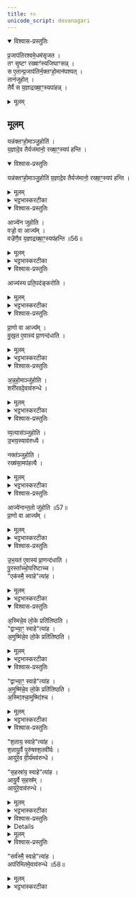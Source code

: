 ```yaml
---
title: १५
unicode_script: devanagari
---
```


<details open><summary>विश्वास-प्रस्तुतिः</summary>

प्र॒जाप॑तिरश्वमे॒धम॑सृजत ।  
तꣳ सृ॒ष्टꣳ रख्षाꣳ॑स्यजिघाꣳसन्न् ।  
स ए॒तान्प्र॒जाप॑तिर्न॒क्तꣳहो॒मान॑पश्यत् ।  
तान॑जुहोत् ।  
तैर्वै स य॒ज्ञाद्रख्षा॒ꣳ॒स्यपा॑हन्न् ।  
</details>

<details><summary>मूलम्</summary>

प्र॒जाप॑तिरश्वमे॒धम॑सृजत ।  
तꣳ सृ॒ष्टꣳ रख्षाꣳ॑स्यजिघाꣳसन्न् ।  
स ए॒तान्प्र॒जाप॑तिर्न॒क्तꣳहो॒मान॑पश्यत् ।  
तान॑जुहोत् ।  
तैर्वै स य॒ज्ञाद्रख्षा॒ꣳ॒स्यपा॑हन्न् ।  
</details>

## मूलम् 
यन्न॑क्तꣳहो॒माञ्जु॒होति॑ ।  
य॒ज्ञादे॒व तैर्यज॑मानो॒ रख्षा॒ꣳ॒स्यप॑ हन्ति ।  
<details open><summary>विश्वास-प्रस्तुतिः</summary>

यन्न॑क्तꣳहो॒माञ्जु॒होति॑  य॒ज्ञादे॒व तैर्यज॑मानो॒ रख्षा॒ꣳ॒स्यप॑ हन्ति ।  
</details>

<details><summary>मूलम्</summary>

यन्न॑क्तꣳहो॒माञ्जु॒होति॑  य॒ज्ञादे॒व तैर्यज॑मानो॒ रख्षा॒ꣳ॒स्यप॑ हन्ति ।  
</details>

<details><summary>भट्टभास्करटीका</summary>

1प्रजापतिरश्वमेधमित्यादि ॥ गतम् ।  
</details>

<details open><summary>विश्वास-प्रस्तुतिः</summary>

आज्ये॑न जुहोति ।  
वज्रो॒ वा आज्य᳚म् ।  
वज्रे॑णै॒व य॒ज्ञाद्रख्षा॒ꣳ॒स्यप॑हन्ति ॥56॥  
</details>

<details><summary>मूलम्</summary>

आज्ये॑न जुहोति ।  
वज्रो॒ वा आज्य᳚म् ।  
वज्रे॑णै॒व य॒ज्ञाद्रख्षा॒ꣳ॒स्यप॑हन्ति ॥56॥  
</details>

<details><summary>भट्टभास्करटीका</summary>

वज्रो वा इति । अनिष्टनिवारणसाधनत्वसाम्यात् ।  
</details>

<details open><summary>विश्वास-प्रस्तुतिः</summary>

आज्य॑स्य प्रति॒पद॑ङ्करोति ।  
</details>

<details><summary>मूलम्</summary>

आज्य॑स्य प्रति॒पद॑ङ्करोति ।  
</details>

<details><summary>भट्टभास्करटीका</summary>

प्रतिपदं उपक्रमं आज्यस्य करोति जुहोति प्रथमं आज्यस्य करोति । प्रथममनुवाकमित्येके । प्रत्यनुवाकं प्रथमाहुतिमित्यन्ये ।  
</details>

<details open><summary>विश्वास-प्रस्तुतिः</summary>

प्रा॒णो वा आज्य᳚म् ।  
मु॒ख॒त ए॒वास्य॑ प्रा॒णन्द॑धाति ।  
</details>

<details><summary>मूलम्</summary>

प्रा॒णो वा आज्य᳚म् ।  
मु॒ख॒त ए॒वास्य॑ प्रा॒णन्द॑धाति ।  
</details>

<details><summary>भट्टभास्करटीका</summary>

प्राणो वा इति । तत्स्थितिहेतुत्वात् ।  
</details>

<details open><summary>विश्वास-प्रस्तुतिः</summary>

अ॒न्न॒हो॒माञ्जु॑होति ।  
शरी॑रवदे॒वाव॑रुन्धे ।  
</details>

<details><summary>मूलम्</summary>

अ॒न्न॒हो॒माञ्जु॑होति ।  
शरी॑रवदे॒वाव॑रुन्धे ।  
</details>

<details><summary>भट्टभास्करटीका</summary>

शरीरवदिति । अन्नपरिणामत्वात् शरीरस्य, शरीरवत् सर्वं वस्तु गवादिकं लभते ।  
</details>

<details open><summary>विश्वास-प्रस्तुतिः</summary>

व्य॒त्यास॑ञ्जुहोति ।  
उ॒भय॒स्याव॑रुध्यै ।  

नक्त॑ञ्जुहोति ।  
रख्ष॑सा॒मप॑हत्यै ।  
</details>

<details><summary>मूलम्</summary>

व्य॒त्यास॑ञ्जुहोति ।  
उ॒भय॒स्याव॑रुध्यै ।  

नक्त॑ञ्जुहोति ।  
रख्ष॑सा॒मप॑हत्यै ।  
</details>

<details><summary>भट्टभास्करटीका</summary>

व्यत्यासमिति । व्यत्यस्य व्यत्यस्य आज्यं अन्नं आज्यं अन्नमिति । अयुजोऽनुवाकान् प्रथमादिनवमान्तान् आज्येन । युजस्तु द्वितीयादिदशमान्तानन्नेन ।  
</details>

<details open><summary>विश्वास-प्रस्तुतिः</summary>

आज्ये॑नान्त॒तो जु॑होति ॥57॥  
प्रा॒णो वा आज्य᳚म् ।  
</details>

<details><summary>मूलम्</summary>

आज्ये॑नान्त॒तो जु॑होति ॥57॥  
प्रा॒णो वा आज्य᳚म् ।  
</details>

<details><summary>भट्टभास्करटीका</summary>

अन्तत इति । अन्त्यानुवाकमित्येके । सर्वस्मा इत्येतत् प्रत्यनुवाकमित्यन्ये । 'उषसे स्वाहा व्युष्ट्यै स्वाहा' इत्यतः प्रागित्यपरे ।  
</details>

<details open><summary>विश्वास-प्रस्तुतिः</summary>

उ॒भ॒यत॑ ए॒वास्य॑ प्रा॒णन्द॑धाति ।  
पु॒रस्ता᳚च्चो॒परि॑ष्टाच्च ।  
"एक॑स्मै॒ स्वाहे"त्या॑ह ।  
</details>

<details><summary>मूलम्</summary>

उ॒भ॒यत॑ ए॒वास्य॑ प्रा॒णन्द॑धाति ।  
पु॒रस्ता᳚च्चो॒परि॑ष्टाच्च ।  
"एक॑स्मै॒ स्वाहे"त्या॑ह ।  
</details>

<details><summary>भट्टभास्करटीका</summary>

उभयत इति । आदावन्ते च आज्यस्य होमात् ।  
</details>

<details open><summary>विश्वास-प्रस्तुतिः</summary>

अ॒स्मिन्ने॒व लो॒के प्रति॑तिष्ठति ।  
"द्वाभ्या॒ꣳ॒ स्वाहे"त्या॑ह ।  
अ॒मुष्मि॑न्ने॒व लो॒के प्रति॑तिष्ठति ।  
</details>

<details><summary>मूलम्</summary>

अ॒स्मिन्ने॒व लो॒के प्रति॑तिष्ठति ।  
"द्वाभ्या॒ꣳ॒ स्वाहे"त्या॑ह ।  
अ॒मुष्मि॑न्ने॒व लो॒के प्रति॑तिष्ठति ।  
</details>

<details><summary>भट्टभास्करटीका</summary>

अस्मिन् इति । प्राथम्यात् प्रथमेनायुग्महोमेन मनुष्यलोके प्रतितिष्ठति । द्वितीयत्वात् द्वितीयेन युग्महोमेन अमुष्मिन् स्वर्गादिलोके प्रतितिष्ठति । उपलक्षणे चैते युग्मायुग्मसंख्यानाम् ।  
</details>

<details open><summary>विश्वास-प्रस्तुतिः</summary>

"द्वाभ्या॒ꣳ॒ स्वाहे"त्या॑ह ।  
अ॒मुष्मि॑न्ने॒व लो॒के प्रति॑तिष्ठति ।  
अ॒स्मिꣵश्चा॒मुष्मिꣵ॑श्च ।  
</details>

<details><summary>मूलम्</summary>

"द्वाभ्या॒ꣳ॒ स्वाहे"त्या॑ह ।  
अ॒मुष्मि॑न्ने॒व लो॒के प्रति॑तिष्ठति ।  
अ॒स्मिꣵश्चा॒मुष्मिꣵ॑श्च ।  
</details>

<details><summary>भट्टभास्करटीका</summary>

किमन्यतरलोकप्रतिष्ठैव? नेत्याह - उभयोरेवेति । उभयसंख्याहोमेन उभयलोकप्रीतष्ठेति भावः ॥
</details>

<details open><summary>विश्वास-प्रस्तुतिः</summary>

"श॒ताय॒ स्वाहे"त्या॑ह ।  
श॒तायु॒र्वै पुरु॑षश्श॒तवी᳚र्यः ।  
आयु॑रे॒व वी॒र्य॑मव॑रुन्धे ।  

"स॒हस्रा॑य॒ स्वाहे"त्या॑ह ।  
आयु॒र्वै स॒हस्र᳚म् ।  
आयु॑रे॒वाव॑रुन्धे ।  
</details>

<details><summary>मूलम्</summary>

"श॒ताय॒ स्वाहे"त्या॑ह ।  
श॒तायु॒र्वै पुरु॑षश्श॒तवी᳚र्यः ।  
आयु॑रे॒व वी॒र्य॑मव॑रुन्धे ।  

"स॒हस्रा॑य॒ स्वाहे"त्या॑ह ।  
आयु॒र्वै स॒हस्र᳚म् ।  
आयु॑रे॒वाव॑रुन्धे ।  
</details>

<details><summary>भट्टभास्करटीका</summary>

2शतायुर्वा इति ॥ प्रत्यनुवाकं शतसंख्यान्वयात् शतसंख्ययोः पुरुषायुर्वीर्ययोर्लाभः ।  
</details>

<details open><summary>विश्वास-प्रस्तुतिः</summary>


<details>
</details>

<details><summary>मूलम्</summary>


<details>
</details>

<summary>भट्टभास्करटीका</summary>

आयुर्वा इति । एवं एकस्मा इत्यारभ्य नवभिरनुवाकैः सहस्रान्ताः संख्याः हुताः । बहुप्रकारत्वात् सहस्रमित्यायुरुच्यते । सर्वं अभिमतं आयुर्लभते सहस्रावधिकमिति यावत् ।  
</details>

<details open><summary>विश्वास-प्रस्तुतिः</summary>

"सर्व॑स्मै॒ स्वाहे"त्या॑ह ।  
अप॑रिमितमे॒वाव॑रुन्धे ॥58॥  
</details>

<details><summary>मूलम्</summary>

"सर्व॑स्मै॒ स्वाहे"त्या॑ह ।  
अप॑रिमितमे॒वाव॑रुन्धे ॥58॥  
</details>

<details><summary>भट्टभास्करटीका</summary>

अपरिमितमिति । इदं अस्यायुरिति यन्नियतं ततोऽप्यधिकं लभते ॥


इति तैत्तिरीयब्राह्मणे तृतीये अष्टके अष्टमे प्रपाठके अश्वमेधे प्रथमे पञ्चदशोऽनुवाकः ॥  

</details>

